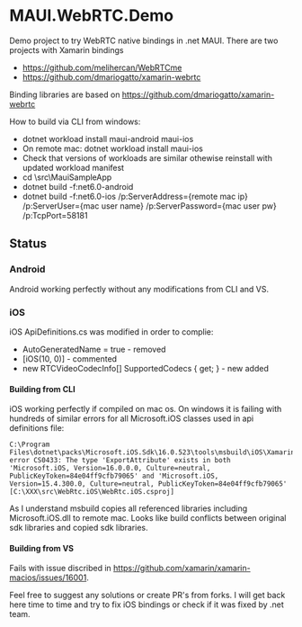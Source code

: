 # MAUI.WebRTC.Demo
Demo project to try WebRTC native bindings in .net MAUI.
There are two projects with Xamarin bindings
- https://github.com/melihercan/WebRTCme
- https://github.com/dmariogatto/xamarin-webrtc

Binding libraries are based on https://github.com/dmariogatto/xamarin-webrtc

How to build via CLI from windows:
- dotnet workload install maui-android maui-ios
- On remote mac: dotnet workload install maui-ios
- Check that versions of workloads are similar othewise reinstall with updated workload manifest
- cd \src\MauiSampleApp
- dotnet build -f:net6.0-android
- dotnet build -f:net6.0-ios /p:ServerAddress={remote mac ip} /p:ServerUser={mac user name} /p:ServerPassword={mac user pw} /p:TcpPort=58181

## Status
### Android
Android working perfectly without any modifications from CLI and VS.

### iOS
iOS ApiDefinitions.cs was modified in order to complie:
- AutoGeneratedName = true - removed
- [iOS(10, 0)] - commented
- new RTCVideoCodecInfo[] SupportedCodecs { get; } - new added

#### Building from CLI
iOS working perfectly if compiled on mac os.
On windows it is failing with hundreds of similar errors for all Microsoft.iOS classes used in api definitions file:
```
C:\Program Files\dotnet\packs\Microsoft.iOS.Sdk\16.0.523\tools\msbuild\iOS\Xamarin.Shared.targets(1640,3): error CS0433: The type 'ExportAttribute' exists in both 'Microsoft.iOS, Version=16.0.0.0, Culture=neutral, PublicKeyToken=84e04ff9cfb79065' and 'Microsoft.iOS, Version=15.4.300.0, Culture=neutral, PublicKeyToken=84e04ff9cfb79065' [C:\XXX\src\WebRtc.iOS\WebRtc.iOS.csproj]
```
As I understand msbuild copies all referenced libraries including Microsoft.iOS.dll to remote mac. Looks like build conflicts between original sdk libraries and copied sdk libraries.

#### Building from VS
Fails with issue discribed in https://github.com/xamarin/xamarin-macios/issues/16001.

Feel free to suggest any solutions or create PR's from forks. I will get back here time to time and try to fix iOS bindings or check if it was fixed by .net team.
